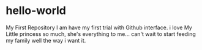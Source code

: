 # hello-world
My First Repository
I am have my first trial with Github interface.
i love My Little princess so much, she's everything to me...
can't wait to start feeding my family well the way i want it.
